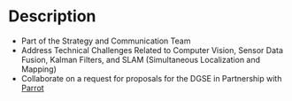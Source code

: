 # Description

- Part of the Strategy and Communication Team
- Address Technical Challenges Related to Computer Vision, Sensor Data Fusion, Kalman Filters, and SLAM (Simultaneous Localization and Mapping)
- Collaborate on a request for proposals for the DGSE in Partnership with [Parrot](https://www.parrot.com/)